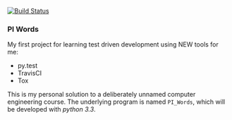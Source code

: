 [![Build Status](https://travis-ci.org/eyetracker/ps1_PI_words_generation.png?branch=master)](https://travis-ci.org/eyetracker/ps1_PI_words_generation)

### PI Words

My first project for learning test driven development using NEW tools for me:

 - py.test
 - TravisCI
 - Tox

This is my personal solution to a deliberately unnamed computer engineering course. The underlying program is named `PI_Words`, which will be developed with *python 3.3*.


